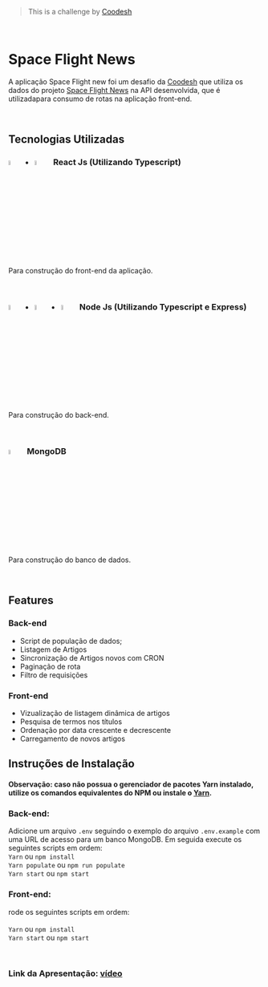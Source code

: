 > This is a challenge by [Coodesh](https://coodesh.com/)

<br>

# Space Flight News

A aplicação Space Flight new foi um desafio da [Coodesh](https://coodesh.com/) que utiliza os dados do projeto [Space Flight News](https://api.spaceflightnewsapi.net/v3/documentation) na API desenvolvida, que é utilizadapara consumo de rotas na aplicação front-end.

<br>

## Tecnologias Utilizadas

<h3><img src="https://cdn.jsdelivr.net/gh/devicons/devicon/icons/react/react-original.svg"
width="5%" height="auto">&nbsp;&nbsp;•&nbsp;&nbsp;&nbsp;<img src="https://cdn.jsdelivr.net/gh/devicons/devicon/icons/typescript/typescript-original.svg"
width="5%" height="auto">&nbsp;&nbsp;&nbsp;React Js (Utilizando Typescript)</h3>

Para construção do front-end da aplicação.

<br>

<h3><img src="https://cdn.jsdelivr.net/gh/devicons/devicon/icons/nodejs/nodejs-original.svg"
width="5%" height="auto">&nbsp;&nbsp;•&nbsp;&nbsp;&nbsp;<img src="https://cdn.jsdelivr.net/gh/devicons/devicon/icons/typescript/typescript-original.svg"
width="5%" height="auto">&nbsp;&nbsp;•&nbsp;&nbsp;&nbsp;<img src="https://cdn.jsdelivr.net/gh/devicons/devicon/icons/express/express-original.svg"
width="5%" height="auto">&nbsp;&nbsp;&nbsp;Node Js (Utilizando Typescript e Express)</h3>

Para construção do back-end.

<br>

<h3><img src="https://cdn.jsdelivr.net/gh/devicons/devicon/icons/mongodb/mongodb-original.svg"
width="5%" height="auto">&nbsp;&nbsp;&nbsp;MongoDB</h3>

Para construção do banco de dados.

<br>

## Features

### Back-end

- Script de população de dados;
- Listagem de Artigos
- Sincronização de Artigos novos com CRON
- Paginação de rota
- Filtro de requisições

### Front-end

- Vizualização de listagem dinâmica de artigos
- Pesquisa de termos nos títulos
- Ordenação por data crescente e decrescente
- Carregamento de novos artigos

## Instruções de Instalação

#### Observação: caso não possua o gerenciador de pacotes Yarn instalado, utilize os comandos equivalentes do NPM ou instale o [Yarn](https://classic.yarnpkg.com/lang/en/docs/install/).

### Back-end:

Adicione um arquivo `.env` seguindo o exemplo do arquivo `.env.example` com uma URL de acesso para um banco MongoDB.
Em seguida execute os seguintes scripts em ordem:
<br>
`Yarn` ou `npm install`
<br>
`Yarn populate` ou `npm run populate`
<br>
`Yarn start` ou `npm start`

### Front-end:

rode os seguintes scripts em ordem:
<br>
<br>
`Yarn` ou `npm install`
<br>
`Yarn start` ou `npm start`

<br>

### Link da Apresentação: [vídeo](https://www.loom.com/embed/9b909ef3e69c4f89960f0eb7dc13f82c)

